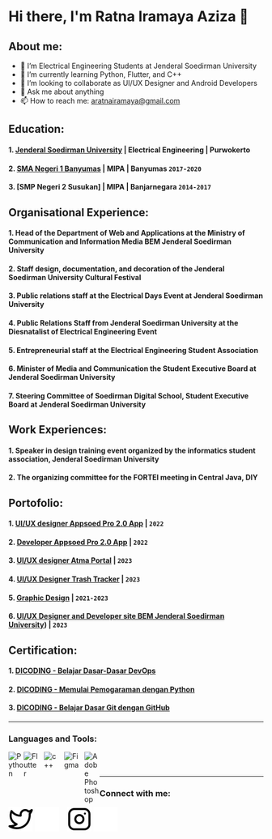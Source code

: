 # Hi there, I'm Ratna Iramaya Aziza 👋
## About me:
- 🔭 I’m Electrical Engineering Students at Jenderal Soedirman University
- 🌱 I’m currently learning Python, Flutter, and C++
- 👯 I’m looking to collaborate as UI/UX Designer and Android Developers
- 💬 Ask me about anything
- 📫 How to reach me: aratnairamaya@gmail.com


## Education:
#### 1. [Jenderal Soedirman University](https://unsoed.ac.id/) | Electrical Engineering | Purwokerto
#### 2. [SMA Negeri 1 Banyumas](http://www.smanegeribanyumas.sch.id/) | MIPA | Banyumas `2017-2020`
#### 3. [SMP Negeri 2 Susukan] | MIPA | Banjarnegara `2014-2017`

## Organisational Experience:
#### 1.  Head of the Department of Web and Applications at the Ministry of Communication and Information Media BEM Jenderal Soedirman University
#### 2.  Staff design, documentation, and decoration of the Jenderal Soedirman University Cultural Festival
#### 3.  Public relations staff at the Electrical Days Event at Jenderal Soedirman University
#### 4.  Public Relations Staff from Jenderal Soedirman University at the Diesnatalist of Electrical Engineering Event 
#### 5.  Entrepreneurial staff at the Electrical Engineering Student Association
#### 6.  Minister of Media and Communication the Student Executive Board at Jenderal Soedirman University
#### 7.  Steering Committee of Soedirman Digital School, Student Executive Board at Jenderal Soedirman University

## Work Experiences:
#### 1.  Speaker in design training event organized by the informatics student association, Jenderal Soedirman University
#### 2.  The organizing committee for the FORTEI meeting in Central Java, DIY

## Portofolio:
#### 1. [UI/UX designer Appsoed Pro 2.0 App](https://docs.google.com/presentation/d/1nJ-v9njTLZbN0ZuT-FStZLs7GolTXizl/edit?usp=sharing&ouid=116239608269644482631&rtpof=true&sd=true) | `2022`
#### 2. [Developer Appsoed Pro 2.0 App](https://github.com/medkom22/appsoed2.git) | `2022`
#### 3. [UI/UX designer Atma Portal](https://drive.google.com/file/d/1cd5pXst6V-z5dS-eZLsw07ginCTokRC8/view?usp=sharing) | `2023`
#### 4. [UI/UX Designer Trash Tracker](https://drive.google.com/file/d/1IERd_E6XnzYnH5vwQJtT4-fHHW8SW_QO/view?usp=sharing) | `2023`
#### 5. [Graphic Design](https://drive.google.com/drive/folders/1bDwrMxK8Sk33P7l4WY19FVIy2WAuoPE9?usp=sharing) | `2021-2023`
#### 6. [UI/UX Designer and Developer site BEM Jenderal Soedirman University](https://apps.bem-unsoed.com)) | `2023`



## Certification:
#### 1. [DICODING - Belajar Dasar-Dasar DevOps](https://www.dicoding.com/certificates/ERZR01W8OXYV) 
#### 2. [DICODING - Memulai Pemogaraman dengan Python](https://www.dicoding.com/certificates/L4PQM5222ZO1)
#### 3. [DICODING - Belajar Dasar Git dengan GitHub](https://www.dicoding.com/academies/317/certificates/1321167)
---

### Languages and Tools:

[<img align="left" alt="Python" width="30px" src="https://s3.dualstack.us-east-2.amazonaws.com/pythondotorg-assets/media/community/logos/python-logo-only.png" />][webdev]
[<img align="left" alt="Flutter" width="30px" src="https://storage.googleapis.com/cms-storage-bucket/64d67700f8293a9dc827.svg" style="padding-right:10px;" />][webdev]
[<img align="left" alt="c++" width="30px" src="https://cdn.iconscout.com/icon/free/png-128/c-4-226082.png" style="padding-right:10px;" />][webdev]
[<img align="left" alt="Figma" width="30px" src="https://cdn.iconscout.com/icon/free/png-128/figma-3521426-2944870.png" style="padding-right:10px;" />][webdev]
[<img align="left" alt="Adobe Photoshop" width="30px" src="https://pngimg.com/uploads/photoshop/small/photoshop_PNG68.png" style="padding-right:0px;" />][webdev]


<br />
<br />

---
### Connect with me:

[![website](./img/twitter-light.svg)](https://twitter.com/cucopuft#gh-light-mode-only)
[![website](./img/twitter-dark.svg)](https://twitter.com/cucopuft#gh-dark-mode-only)
&nbsp;&nbsp;
[![website](./img/instagram-light.svg)](https://instagram.com/myaazz_#gh-light-mode-only)
[![website](./img/instagram-dark.svg)](https://instagram.com/myaazz_#gh-dark-mode-only)



[webdev]: https://github.com/Cucopuft/Cucopuft
